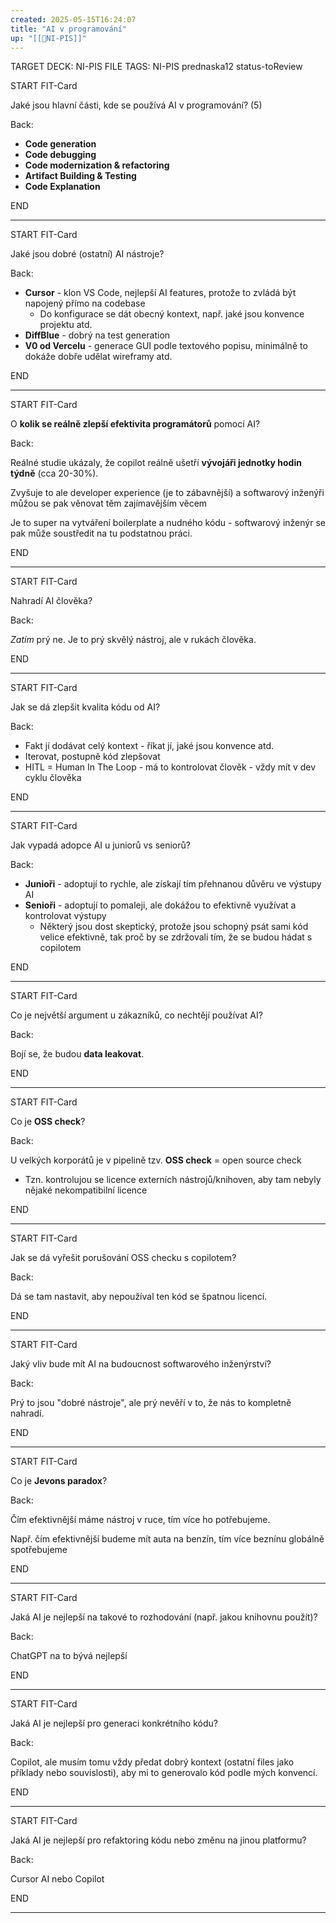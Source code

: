 ```yaml
---
created: 2025-05-15T16:24:07
title: "AI v programování"
up: "[[📖NI-PIS]]"
---
```


TARGET DECK: NI-PIS
FILE TAGS: NI-PIS prednaska12 status-toReview


START
FIT-Card

Jaké jsou hlavní části, kde se používá AI v programování? (5)

Back:

- **Code generation**
- **Code debugging**
- **Code modernization & refactoring**
- **Artifact Building & Testing**
- **Code Explanation**
<!--ID: 1747810220459-->
END

---


START
FIT-Card

Jaké jsou dobré (ostatní) AI nástroje?

Back:

- **Cursor** - klon VS Code, nejlepší AI features, protože to zvládá být napojený přímo na codebase
	- Do konfigurace se dát obecný kontext, např. jaké jsou konvence projektu atd.
- **DiffBlue** - dobrý na test generation
- **V0 od Vercelu** - generace GUI podle textového popisu, minimálně to dokáže dobře udělat wireframy atd.
<!--ID: 1747810220467-->
END

---


START
FIT-Card

O **kolik se reálně zlepší efektivita programátorů** pomocí AI? 

Back:

Reálné studie ukázaly, že copilot reálně ušetří **vývojáři jednotky hodin týdně** (cca 20-30%).

Zvyšuje to ale developer experience (je to zábavnější) a softwarový inženýři můžou se pak věnovat těm zajímavějším věcem

Je to super na vytváření boilerplate a nudného kódu - softwarový inženýr se pak může soustředit na tu podstatnou práci.
<!--ID: 1747810220473-->
END

---


START
FIT-Card

Nahradí AI člověka?

Back:

_Zatím_ prý ne. Je to prý skvělý nástroj, ale v rukách člověka.
<!--ID: 1747810220479-->
END

---


START
FIT-Card

Jak se dá zlepšit kvalita kódu od AI?

Back:

- Fakt jí dodávat celý kontext - říkat jí, jaké jsou konvence atd.
- Iterovat, postupně kód zlepšovat
- HITL = Human In The Loop - má to kontrolovat člověk - vždy mít v dev cyklu člověka
<!--ID: 1747810220484-->
END

---


START
FIT-Card

Jak vypadá adopce AI u juniorů vs seniorů?

Back:

- **Junioři** - adoptují to rychle, ale získají tím přehnanou důvěru ve výstupy AI
- **Senioři** - adoptují to pomaleji, ale dokážou to efektivně využívat a kontrolovat výstupy
	- Některý jsou dost skeptický, protože jsou schopný psát sami kód velice efektivně, tak proč by se zdržovali tím, že se budou hádat s copilotem
<!--ID: 1747810220489-->
END

---


START
FIT-Card

Co je největší argument u zákazníků, co nechtějí používat AI?

Back:

Bojí se, že budou **data leakovat**.
<!--ID: 1747810220494-->
END

---


START
FIT-Card

Co je **OSS check**?

Back:

U velkých korporátů je v pipelině tzv. **OSS check** = open source check
- Tzn. kontrolujou se licence externích nástrojů/knihoven, aby tam nebyly nějaké nekompatibilní licence
<!--ID: 1747810220499-->
END

---


START
FIT-Card

Jak se dá vyřešit porušování OSS checku s copilotem?

Back:

Dá se tam nastavit, aby nepoužíval ten kód se špatnou licencí.
<!--ID: 1747810220504-->
END

---


START
FIT-Card

Jaký vliv bude mít AI na budoucnost softwarového inženýrství?

Back:

Prý to jsou "dobré nástroje", ale prý nevěří v to, že nás to kompletně nahradí.
<!--ID: 1747810220509-->
END

---


START
FIT-Card

Co je **Jevons paradox**?

Back:

Čím efektivnější máme nástroj v ruce, tím více ho potřebujeme.

Např. čím efektivnější budeme mít auta na benzín, tím více beznínu globálně spotřebujeme
<!--ID: 1747810220514-->
END

---


START
FIT-Card

Jaká AI je nejlepší na takové to rozhodování (např. jakou knihovnu použít)?

Back:

ChatGPT na to bývá nejlepší
<!--ID: 1747810220519-->
END

---


START
FIT-Card

Jaká AI je nejlepší pro generaci konkrétního kódu?

Back:

Copilot, ale musím tomu vždy předat dobrý kontext (ostatní files jako příklady nebo souvislosti), aby mi to generovalo kód podle mých konvencí. 
<!--ID: 1747810220524-->
END

---


START
FIT-Card

Jaká AI je nejlepší pro refaktoring kódu nebo změnu na jinou platformu?

Back:

Cursor AI nebo Copilot
<!--ID: 1747810220529-->
END

---

